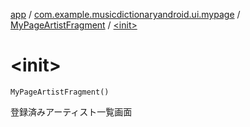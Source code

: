 [app](../../index.md) / [com.example.musicdictionaryandroid.ui.mypage](../index.md) / [MyPageArtistFragment](index.md) / [&lt;init&gt;](./-init-.md)

# &lt;init&gt;

`MyPageArtistFragment()`

登録済みアーティスト一覧画面

